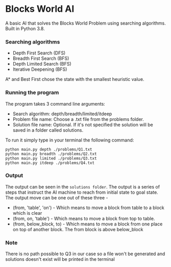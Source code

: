 # Blocks World AI

A basic AI that solves the Blocks World Problem using searching algorithms.
Built in Python 3.8.

### Searching algorithms

* Depth First Search (DFS)
* Breadth First Search (BFS) 
* Depth Limited Search (BFS) 
* Iterative Deepening (BFS) 

A* and Best First chose the state with the smallest heuristic value.

### Running the program

The program takes 3 command line arguments:

* Search algorithm: depth/breadth/limited/itdeep
* Problem file name: Choose a .txt file from the problems folder.
* Solution file name: Optional. If it's not specified the solution will be
    saved in a folder called solutions.

To run it simply type in your terminal the following command:
```
python main.py depth ./problems/Q1.txt
python main.py breadth ./problems/Q2.txt
python main.py limited ./problems/Q3.txt
python main.py itdeep ./problems/Q4.txt
```

### Output

The output can be seen in the `solutions folder`.
The output is a series of steps that instruct the AI machine to reach from initial state to goal state.
The output move can be one out of these three - 

* (from, 'table', 'on') - Which means to move a block from table to a block which is clear
* (from, on, 'table') - Which means to move a block from top to table.
* (from, below_block, to) - Which means to move a block from one place on top of another block. The from block is above below_block

### Note
There is no path possible to Q3 in our case so a file won't be generated and solutions doesn't exist will be printed in the terminal